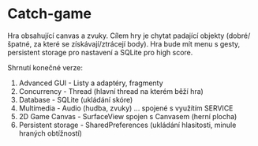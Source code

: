 # Catch-game
Hra obsahující canvas a zvuky. Cílem hry je chytat padající objekty (dobré/špatné, za které se získávají/ztrácejí body). Hra bude mít menu s gesty, persistent storage pro nastavení a SQLite pro high score.

Shrnutí konečné verze:
1. Advanced GUI - Listy a adaptéry, fragmenty
2. Concurrency - Thread (hlavní thread na kterém běží hra)
3. Database - SQLite (ukládání skóre)
4. Multimedia - Audio (hudba, zvuky) ... spojené s využítím SERVICE
5. 2D Game Canvas - SurfaceView spojen s Canvasem (herní plocha)
6. Persistent storage - SharedPreferences (ukládání hlasitosti, minule hraných obtížností)
